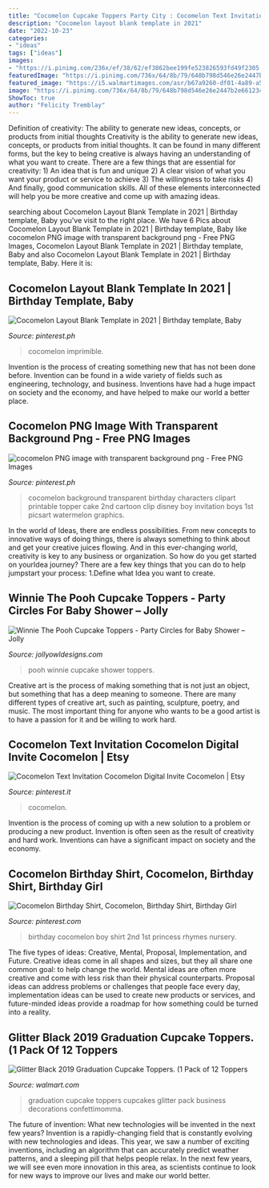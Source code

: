 ```yaml
---
title: "Cocomelon Cupcake Toppers Party City : Cocomelon Text Invitation Cocomelon Digital Invite Cocomelon"
description: "Cocomelon layout blank template in 2021"
date: "2022-10-23"
categories:
- "ideas"
tags: ["ideas"]
images:
- "https://i.pinimg.com/236x/ef/38/62/ef3862bee199fe523826593fd49f2305.jpg?nii=t"
featuredImage: "https://i.pinimg.com/736x/64/8b/79/648b798d546e26e2447b2e661234a62e.jpg"
featured_image: "https://i5.walmartimages.com/asr/b67a9260-df01-4a89-a537-e24a4a236287_1.fab0ecb10a251b11b610ece972995f70.jpeg"
image: "https://i.pinimg.com/736x/64/8b/79/648b798d546e26e2447b2e661234a62e.jpg"
ShowToc: true
author: "Felicity Tremblay"
---
```



Definition of creativity: The ability to generate new ideas, concepts, or products from initial thoughts
Creativity is the ability to generate new ideas, concepts, or products from initial thoughts. It can be found in many different forms, but the key to being creative is always having an understanding of what you want to create. There are a few things that are essential for creativity: 1) An idea that is fun and unique 2) A clear vision of what you want your product or service to achieve 3) The willingness to take risks 4) And finally, good communication skills. All of these elements interconnected will help you be more creative and come up with amazing ideas.

	

		
searching about Cocomelon Layout Blank Template in 2021 | Birthday template, Baby you've visit to the right place. We have 6 Pics about Cocomelon Layout Blank Template in 2021 | Birthday template, Baby like cocomelon PNG image with transparent background png - Free PNG Images, Cocomelon Layout Blank Template in 2021 | Birthday template, Baby and also Cocomelon Layout Blank Template in 2021 | Birthday template, Baby. Here it is:
		
    
## Cocomelon Layout Blank Template In 2021 | Birthday Template, Baby

<img loading=lazy src="https://i.pinimg.com/236x/ef/38/62/ef3862bee199fe523826593fd49f2305.jpg?nii=t" onerror="this.onerror=null;this.src='https://tse3.mm.bing.net/th?id=OIP.0TEi6FyUP2nlZJf1Z29iRQAAAA&amp;pid=15.1';" alt="Cocomelon Layout Blank Template in 2021 | Birthday template, Baby">

_Source: pinterest.ph_

>cocomelon imprimible. 

	

Invention is the process of creating something new that has not been done before. Invention can be found in a wide variety of fields such as engineering, technology, and business. Inventions have had a huge impact on society and the economy, and have helped to make our world a better place.

    
## Cocomelon PNG Image With Transparent Background Png - Free PNG Images

<img loading=lazy src="https://i.pinimg.com/736x/c9/0e/13/c90e134908362185de6520cfdb862ea8.jpg" onerror="this.onerror=null;this.src='https://tse3.mm.bing.net/th?id=OIP.kkmxSGPCh2RAqf4uQjITbAHaHk&amp;pid=15.1';" alt="cocomelon PNG image with transparent background png - Free PNG Images">

_Source: pinterest.ph_

>cocomelon background transparent birthday characters clipart printable topper cake 2nd cartoon clip disney boy invitation boys 1st picsart watermelon graphics. 

	

In the world of Ideas, there are endless possibilities. From new concepts to innovative ways of doing things, there is always something to think about and get your creative juices flowing. And in this ever-changing world, creativity is key to any business or organization. So how do you get started on yourIdea journey? There are a few key things that you can do to help jumpstart your process: 1.Define what Idea you want to create.

    
## Winnie The Pooh Cupcake Toppers - Party Circles For Baby Shower – Jolly

<img loading=lazy src="https://cdn.shopify.com/s/files/1/0267/5094/3307/products/MOCKUP_BABYSHOWERCIRCLES_2_1200x1200.jpg?v=1594464872" onerror="this.onerror=null;this.src='https://tse2.mm.bing.net/th?id=OIP.eD_ZLy_iw1WkpJioSVkRZQHaGL&amp;pid=15.1';" alt="Winnie The Pooh Cupcake Toppers - Party Circles for Baby Shower – Jolly">

_Source: jollyowldesigns.com_

>pooh winnie cupcake shower toppers. 

	

Creative art is the process of making something that is not just an object, but something that has a deep meaning to someone. There are many different types of creative art, such as painting, sculpture, poetry, and music. The most important thing for anyone who wants to be a good artist is to have a passion for it and be willing to work hard.

    
## Cocomelon Text Invitation Cocomelon Digital Invite Cocomelon | Etsy

<img loading=lazy src="https://i.pinimg.com/736x/64/8b/79/648b798d546e26e2447b2e661234a62e.jpg" onerror="this.onerror=null;this.src='https://tse3.mm.bing.net/th?id=OIP.85I3ytSb8W4YkLPQJJ1UDQHaKO&amp;pid=15.1';" alt="Cocomelon Text Invitation Cocomelon Digital Invite Cocomelon | Etsy">

_Source: pinterest.it_

>cocomelon. 

	

Invention is the process of coming up with a new solution to a problem or producing a new product. Invention is often seen as the result of creativity and hard work. Inventions can have a significant impact on society and the economy.

    
## Cocomelon Birthday Shirt, Cocomelon, Birthday Shirt, Birthday Girl

<img loading=lazy src="https://i.pinimg.com/736x/18/0c/66/180c666014f5b9e2ee8b83399a44f02e.jpg" onerror="this.onerror=null;this.src='https://tse3.mm.bing.net/th?id=OIP.OQSvqB__yBBAYnI9-Q5sBQHaHa&amp;pid=15.1';" alt="Cocomelon Birthday Shirt, Cocomelon, Birthday Shirt, Birthday Girl">

_Source: pinterest.com_

>birthday cocomelon boy shirt 2nd 1st princess rhymes nursery. 

	

The five types of ideas: Creative, Mental, Proposal, Implementation, and Future.
Creative ideas come in all shapes and sizes, but they all share one common goal: to help change the world. Mental ideas are often more creative and come with less risk than their physical counterparts. Proposal ideas can address problems or challenges that people face every day, implementation ideas can be used to create new products or services, and future-minded ideas provide a roadmap for how something could be turned into a reality.

    
## Glitter Black 2019 Graduation Cupcake Toppers. (1 Pack Of 12 Toppers

<img loading=lazy src="https://i5.walmartimages.com/asr/b67a9260-df01-4a89-a537-e24a4a236287_1.fab0ecb10a251b11b610ece972995f70.jpeg" onerror="this.onerror=null;this.src='https://tse3.mm.bing.net/th?id=OIP.TRSkNQUZPoTGaDzSKkABXgHaHa&amp;pid=15.1';" alt="Glitter Black 2019 Graduation Cupcake Toppers. (1 Pack of 12 Toppers">

_Source: walmart.com_

>graduation cupcake toppers cupcakes glitter pack business decorations confettimomma. 

	

The future of invention: What new technologies will be invented in the next few years?
Invention is a rapidly-changing field that is constantly evolving with new technologies and ideas. This year, we saw a number of exciting inventions, including an algorithm that can accurately predict weather patterns, and a sleeping pill that helps people relax. In the next few years, we will see even more innovation in this area, as scientists continue to look for new ways to improve our lives and make our world better.

